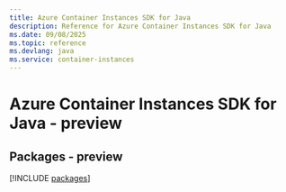 ```yaml
---
title: Azure Container Instances SDK for Java
description: Reference for Azure Container Instances SDK for Java
ms.date: 09/08/2025
ms.topic: reference
ms.devlang: java
ms.service: container-instances
---
```

# Azure Container Instances SDK for Java - preview
## Packages - preview
[!INCLUDE [packages](container-instances-index.md)]